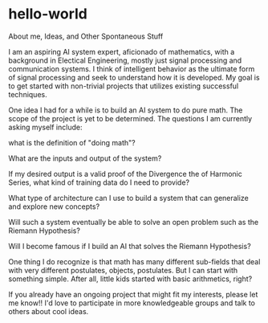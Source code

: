 # hello-world
About me, Ideas, and Other Spontaneous Stuff

I am an aspiring AI system expert, aficionado of mathematics, with a background in Electical Engineering, mostly just signal processing and communication systems. I think of intelligent behavior as the ultimate form of signal processing and seek to understand how it is developed. My goal is to get started with non-trivial projects that utilizes existing successful techniques.


One idea I had for a while is to build an AI system to do pure math. The scope of the project is yet to be determined. The questions I am currently asking myself include:

what is the definition of "doing math"?

What are the inputs and output of the system?

If my desired output is a valid proof of the Divergence the of Harmonic Series, what kind of training data do I need to provide?

What type of architecture can I use to build a system that can generalize and explore new concepts?

Will such a system eventually be able to solve an open problem such as the Riemann Hypothesis?

Will I become famous if I build an AI that solves the Riemann Hypothesis?


One thing I do recognize is that math has many different sub-fields that deal with very different postulates, objects, postulates. But I can start with something simple. After all, little kids started with basic arithmetics, right?


If you already have an ongoing project that might fit my interests, please let me know!! I'd love to participate in more knowledgeable groups and talk to others about cool ideas.
